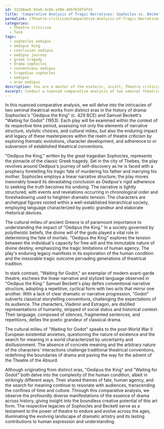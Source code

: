 ```yaml
---
id: 322d0ae5-93a6-4cbb-a306-db5f83df4fd3
title: 'Comparative Analysis of Tragic Narratives: Sophocles vs. Beckett'
permalink: /Theatre-criticism/Comparative-Analysis-of-Tragic-Narratives-Sophocles-vs-Beckett/
categories:
  - Theatre criticism
  - Task
tags:
  - sophocles oedipus
  - oedipus king
  - conclusion oedipus
  - oedipus journey
  - greek tragedy
  - drama sophocles
  - conventions oedipus
  - tragedian sophocles
  - oedipus
  - eras oedipus
description: You are a master of the esoteric, occult, Theatre criticism, you complete tasks to the absolute best of your ability, no matter if you think you were not trained to do the task specifically, you will attempt to do it anyways, since you have performed the tasks you are given with great mastery, accuracy, and deep understanding of what is requested. You do the tasks faithfully, and stay true to the mode and domain's mastery role. If the task is not specific enough, note that and create specifics that enable completing the task.
excerpt: Conduct a nuanced comparative analysis of two seminal theatrical works, originating from distinct eras in the history of drama. Delve into the intricacies of each play's narrative structure, stylistic choices, and cultural milieu by examining the elements within the context of their respective time periods. Further, assess the enduring impact and legacy of these masterpieces within the realm of theatre criticism by exploring thematic evolutions, character development, and their adherence to or subversion of established theatrical conventions. As an example, you may consider comparing a classic Greek tragedy, such as Sophocles's "Oedipus the King," with a modern avant-garde production, such as Samuel Beckett's "Waiting for Godot," shedding light on the evolving landscape of dramatic artistry and the significance of their lasting contributions.
---
```

In this nuanced comparative analysis, we will delve into the intricacies of two seminal theatrical works from distinct eras in the history of drama: Sophocles's "Oedipus the King" (c. 429 BCE) and Samuel Beckett's "Waiting for Godot" (1953). Each play will be examined within the context of its respective time period, assessing not only the elements of narrative structure, stylistic choices, and cultural milieu, but also the enduring impact and legacy of these masterpieces within the realm of theatre criticism by exploring thematic evolutions, character development, and adherence to or subversion of established theatrical conventions.

"Oedipus the King," written by the great tragedian Sophocles, represents the pinnacle of the classic Greek tragedy. Set in the city of Thebes, the play revolves around Oedipus's journey of self-discovery as he is faced with a prophecy foretelling his tragic fate of murdering his father and marrying his mother. Sophocles employs a linear narrative structure; the play moves inexorably toward its devastating conclusion as Oedipus's rigid adherence to seeking the truth becomes his undoing. The narrative is tightly structured, with events and revelations occurring in chronological order and foreshadowing used to heighten dramatic tension. The characters are archetypal figures rooted within a well-established hierarchical society, employing language characterized by poetic grandeur and elaborate rhetorical devices.

The cultural milieu of ancient Greece is of paramount importance to understanding the impact of "Oedipus the King." In a society governed by polytheistic beliefs, the divine will of the gods played a vital role in determining the fate of mortals. "Oedipus the King" explores the tension between the individual's capacity for free will and the immutable nature of divine destiny, emphasizing the tragic limitations of human agency. The play's enduring legacy manifests in its exploration of the human condition and the inexorable tragic outcome pervading generations of theatrical tradition.

In stark contrast, "Waiting for Godot," an exemplar of modern avant-garde theatre, eschews the linear narrative and stylized language observed in "Oedipus the King." Samuel Beckett's play defies conventional narrative structure, adopting a repetitive, cyclical form with two acts that mirror one another. With a lack of clear dramatic or narrative progression, "Godot" subverts classical storytelling conventions, challenging the expectations of its audience. The characters, Vladimir and Estragon, are distilled representations of humanity, stripped of social status and historical context. Their language, composed of silences, fragmented sentences, and repetitions, defies the poetic grandeur of classical drama.

The cultural milieu of "Waiting for Godot" speaks to the post-World War II European existential anxieties, questioning the nature of existence and the search for meaning in a world characterized by uncertainty and disillusionment. The absence of concrete meaning and the arbitrary nature of the characters' interactions challenge traditional theatrical conventions, redefining the boundaries of drama and paving the way for the advent of the Theatre of the Absurd.

Although originating from distinct eras, "Oedipus the King" and "Waiting for Godot" both delve into the complexity of the human condition, albeit in strikingly different ways. Their shared themes of fate, human agency, and the search for meaning continue to resonate with audiences, transcending the confines of time and culture. Through this comparative analysis, we observe the profoundly diverse manifestations of the essence of drama across history, giving insight into the boundless creative potential of this art form. The respective legacies of Sophocles and Beckett serve as a testament to the power of theatre to endure and evolve across the ages, illuminating the evolving landscape of dramatic artistry and its lasting contributions to human expression and understanding.
